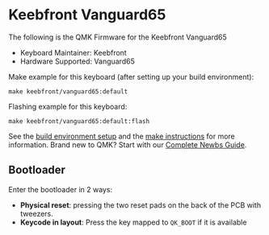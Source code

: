 # Keebfront Vanguard65

The following is the QMK Firmware for the Keebfront Vanguard65


* Keyboard Maintainer: Keebfront
* Hardware Supported: Vanguard65

Make example for this keyboard (after setting up your build environment):

    make keebfront/vanguard65:default
 
Flashing example for this keyboard:

    make keebfront/vanguard65:default:flash


See the [build environment setup](https://docs.qmk.fm/#/getting_started_build_tools) and the [make instructions](https://docs.qmk.fm/#/getting_started_make_guide) for more information. Brand new to QMK? Start with our [Complete Newbs Guide](https://docs.qmk.fm/#/newbs).

## Bootloader

Enter the bootloader in 2 ways:

* **Physical reset**: pressing the two reset pads on the back of the PCB with tweezers.
* **Keycode in layout**: Press the key mapped to `QK_BOOT` if it is available
